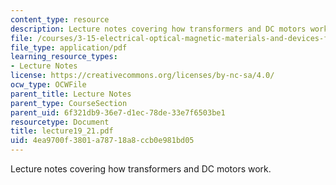 ```yaml
---
content_type: resource
description: Lecture notes covering how transformers and DC motors work.
file: /courses/3-15-electrical-optical-magnetic-materials-and-devices-fall-2006/4ea9700f3801a78718a8ccb0e981bd05_lecture19_21.pdf
file_type: application/pdf
learning_resource_types:
- Lecture Notes
license: https://creativecommons.org/licenses/by-nc-sa/4.0/
ocw_type: OCWFile
parent_title: Lecture Notes
parent_type: CourseSection
parent_uid: 6f321db9-36e7-d1ec-78de-33e7f6503be1
resourcetype: Document
title: lecture19_21.pdf
uid: 4ea9700f-3801-a787-18a8-ccb0e981bd05
---
```

Lecture notes covering how transformers and DC motors work.